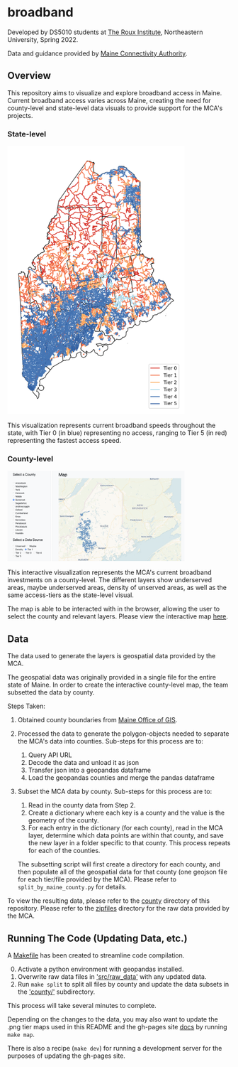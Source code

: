 
# broadband
Developed by DS5010 students at [The Roux Institute](https://roux.northeastern.edu/), Northeastern University, Spring 2022.

Data and guidance provided by [Maine Connectivity Authority](https://www.maineconnectivity.org/).

## Overview
This repository aims to visualize and explore broadband access in Maine. Current broadband access varies across Maine, creating the need for county-level and state-level data visuals to provide support for the MCA's projects. 

### State-level
<img src="img/tiers.png" width="400px" height="auto" style="background-color:white">

This visualization represents current broadband speeds throughout the state, with Tier 0 (in blue) representing no access, ranging to Tier 5 (in red) representing the fastest access speed.

### County-level 
<img src="img/county.png" width="400px" width="auto">

This interactive visualization represents the MCA's current broadband investments on a county-level. The different layers show underserved areas, maybe underserved areas, density of unserved areas, as well as the same access-tiers as the state-level visual. 

The map is able to be interacted with in the browser, allowing the user to select the county and relevant layers. Please view the interactive map [here](https://ds5010.github.io/broadband/).

## Data

The data used to generate the layers is geospatial data provided by the MCA. 

The geospatial data was originally provided in a single file for the entire state of Maine. In order to create the interactive county-level map, the team subsetted the data by county.

Steps Taken:

1. Obtained county boundaries from [Maine Office of GIS](https://maine.hub.arcgis.com/datasets/ec1a999644cf4e128c84d207f6b8e2bc).
2. Processed the data to generate the polygon-objects needed to separate the MCA's data into counties. Sub-steps for this process are to:
    1. Query API URL
    2. Decode the data and unload it as json
    3. Transfer json into a geopandas dataframe
    4. Load the geopandas counties and merge the pandas dataframe

3. Subset the MCA data by county. Sub-steps for this process are to:
    1. Read in the county data from Step 2.
    2. Create a dictionary where each key is a county and the value is the geometry of the county.
    3. For each entry in the dictionary (for each county), read in the MCA layer, determine which data points are within that county, and save the new layer in a folder specific to that county. This process repeats for each of the counties. 

    The subsetting script will first create a directory for each county, and then populate all of the geospatial data for that county (one geojson file for each tier/file provided by the MCA). Please refer to `split_by_maine_county.py` for details. 

To view the resulting data, please refer to the [county](./county) directory of this repository. Please refer to the [zipfiles](./zipfiles) directory for the raw data provided by the MCA.

## Running The Code (Updating Data, etc.)

A [Makefile](./Makefile) has been created to streamline code compilation.

0. Activate a python environment with geopandas installed.
1. Overwrite raw data files in ['src/raw_data'](src/raw_data/) with any updated data.
2. Run ```make split``` to split all files by county and update the data subsets in the ['county/'](county/) subdirectory.

This process will take several minutes to complete.

Depending on the changes to the data, you may also want to update the .png tier maps used in this README and the gh-pages site [docs](docs/) by running ```make map```.

There is also a recipe (```make dev```) for running a development server for the purposes of updating the gh-pages site.

